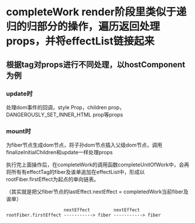 # completeWork render阶段里类似于递归的归部分的操作，遍历返回处理props，并将effectList链接起来
## 根据tag对props进行不同处理，以hostComponent为例
### update时
处理dom事件的回调，style Prop，children prop，DANGEROUSLY_SET_INNER_HTML prop等props
### mount时
为fiber节点生成dom节点，将子孙dom节点插入父级dom节点，调用finalizeInitialChildren和update一样处理props


执行完上面操作后，在completeWork的调用函数completeUnitOfWork中，会再将所有有effectTag的fiber及诶单追加在effectList中，形成以rootFiber.firstEffect为起点的单向链表。

（其实就是把父fiber节点的lastEffect.nextEffect = completedWork当前fiber及诶单）
```
                      nextEffect         nextEffect
rootFiber.firstEffect -----------> fiber -----------> fiber
```